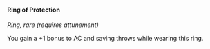 #### Ring of Protection

*Ring, rare (requires attunement)*

You gain a +1 bonus to AC and saving throws while wearing this ring.
